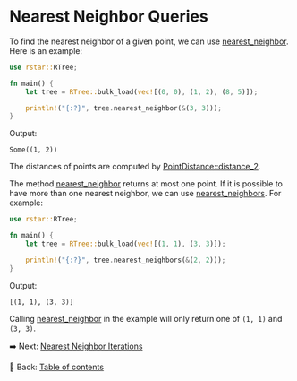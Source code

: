 # Nearest Neighbor Queries

To find the nearest neighbor of a given point, we can use [nearest_neighbor](https://docs.rs/rstar/latest/rstar/struct.RTree.html#method.nearest_neighbor).
Here is an example:

```rust
use rstar::RTree;

fn main() {
    let tree = RTree::bulk_load(vec![(0, 0), (1, 2), (8, 5)]);

    println!("{:?}", tree.nearest_neighbor(&(3, 3)));
}
```

Output:

```text
Some((1, 2))
```

The distances of points are computed by [PointDistance::distance_2](https://docs.rs/rstar/latest/rstar/trait.PointDistance.html#tymethod.distance_2).

The method [nearest_neighbor](https://docs.rs/rstar/latest/rstar/struct.RTree.html#method.nearest_neighbor) returns at most one point.
If it is possible to have more than one nearest neighbor, we can use [nearest_neighbors](https://docs.rs/rstar/latest/rstar/struct.RTree.html#method.nearest_neighbors).
For example:

```rust
use rstar::RTree;

fn main() {
    let tree = RTree::bulk_load(vec![(1, 1), (3, 3)]);

    println!("{:?}", tree.nearest_neighbors(&(2, 2)));
}
```

Output:

```text
[(1, 1), (3, 3)]
```

Calling [nearest_neighbor](https://docs.rs/rstar/latest/rstar/struct.RTree.html#method.nearest_neighbor) in the example will only return one of `(1, 1)` and `(3, 3)`.

:arrow_right:  Next: [Nearest Neighbor Iterations](./nearest_neighbor_iterations.md)

:blue_book: Back: [Table of contents](./../README.md)
